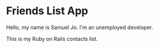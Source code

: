# Friends List App

Hello, my name is Samuel Jo. 
I'm an unemployed developer.

This is my Ruby on Rails contacts list.